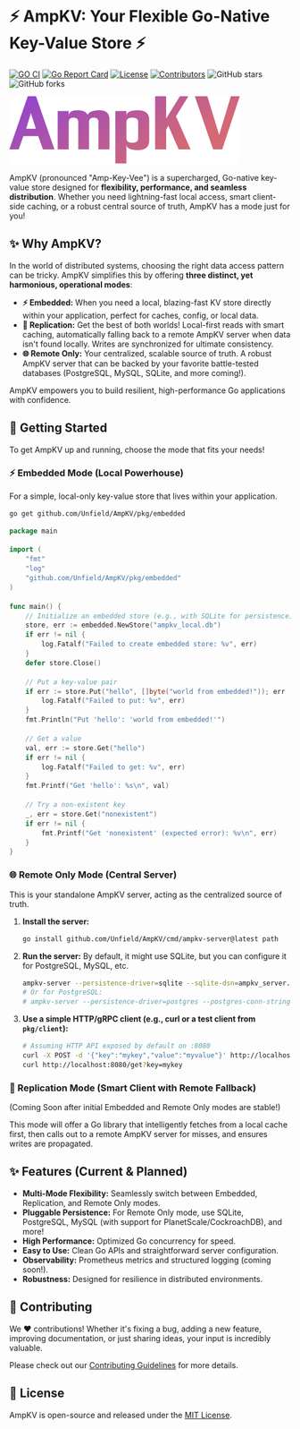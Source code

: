# ⚡ AmpKV: Your Flexible Go-Native Key-Value Store ⚡

[![GO CI](https://github.com/Unfield/AmpKV/actions/workflows/go-ci.yml/badge.svg)](https://github.com/Unfield/AmpKV/actions/workflows/go-ci.yml)
[![Go Report Card](https://goreportcard.com/badge/github.com/Unfield/AmpKV)](https://goreportcard.com/report/github.com/Unfield/AmpKV)
[![License](https://img.shields.io/badge/License-MIT-blue.svg)](https://opensource.org/licenses/MIT)
[![Contributors](https://img.shields.io/github/contributors/Unfield/AmpKV.svg)](https://github.com/Unfield/AmpKV/graphs/contributors)
![GitHub stars](https://img.shields.io/github/stars/Unfield/AmpKV.svg?style=social&label=Stars)
![GitHub forks](https://img.shields.io/github/forks/Unfield/AmpKV.svg?style=social&label=Fork)

![AmpKV Banner](https://raw.githubusercontent.com/Unfield/AmpKV/main/public/initial_logo.svg)

AmpKV (pronounced "Amp-Key-Vee") is a supercharged, Go-native key-value store designed for **flexibility, performance, and seamless distribution**. Whether you need lightning-fast local access, smart client-side caching, or a robust central source of truth, AmpKV has a mode just for you!

## ✨ Why AmpKV?

In the world of distributed systems, choosing the right data access pattern can be tricky. AmpKV simplifies this by offering **three distinct, yet harmonious, operational modes**:

- **⚡ Embedded:** When you need a local, blazing-fast KV store directly within your application, perfect for caches, config, or local data.
- **🔗 Replication:** Get the best of both worlds! Local-first reads with smart caching, automatically falling back to a remote AmpKV server when data isn't found locally. Writes are synchronized for ultimate consistency.
- **🌐 Remote Only:** Your centralized, scalable source of truth. A robust AmpKV server that can be backed by your favorite battle-tested databases (PostgreSQL, MySQL, SQLite, and more coming!).

AmpKV empowers you to build resilient, high-performance Go applications with confidence.

## 🚀 Getting Started

To get AmpKV up and running, choose the mode that fits your needs!

### ⚡ Embedded Mode (Local Powerhouse)

For a simple, local-only key-value store that lives within your application.

```bash
go get github.com/Unfield/AmpKV/pkg/embedded
```

```go
package main

import (
	"fmt"
	"log"
	"github.com/Unfield/AmpKV/pkg/embedded"
)

func main() {
	// Initialize an embedded store (e.g., with SQLite for persistence)
	store, err := embedded.NewStore("ampkv_local.db")
	if err != nil {
		log.Fatalf("Failed to create embedded store: %v", err)
	}
	defer store.Close()

	// Put a key-value pair
	if err := store.Put("hello", []byte("world from embedded!")); err != nil {
		log.Fatalf("Failed to put: %v", err)
	}
	fmt.Println("Put 'hello': 'world from embedded!'")

	// Get a value
	val, err := store.Get("hello")
	if err != nil {
		log.Fatalf("Failed to get: %v", err)
	}
	fmt.Printf("Get 'hello': %s\n", val)

	// Try a non-existent key
	_, err = store.Get("nonexistent")
	if err != nil {
		fmt.Printf("Get 'nonexistent' (expected error): %v\n", err)
	}
}
```

### 🌐 Remote Only Mode (Central Server)

This is your standalone AmpKV server, acting as the centralized source of truth.

1.  **Install the server:**
    ```bash
    go install github.com/Unfield/AmpKV/cmd/ampkv-server@latest path
    ```
2.  **Run the server:**
    By default, it might use SQLite, but you can configure it for PostgreSQL, MySQL, etc.
    ```bash
    ampkv-server --persistence-driver=sqlite --sqlite-dsn=ampkv_server.db
    # Or for PostgreSQL:
    # ampkv-server --persistence-driver=postgres --postgres-conn-string="host=localhost user=ampkv dbname=ampkv sslmode=disable password=ampkv"
    ```
3.  **Use a simple HTTP/gRPC client (e.g., curl or a test client from `pkg/client`):**
    ```bash
    # Assuming HTTP API exposed by default on :8080
    curl -X POST -d '{"key":"mykey","value":"myvalue"}' http://localhost:8080/put
    curl http://localhost:8080/get?key=mykey
    ```

### 🔗 Replication Mode (Smart Client with Remote Fallback)

(Coming Soon after initial Embedded and Remote Only modes are stable!)

This mode will offer a Go library that intelligently fetches from a local cache first, then calls out to a remote AmpKV server for misses, and ensures writes are propagated.

## ✨ Features (Current & Planned)

- **Multi-Mode Flexibility:** Seamlessly switch between Embedded, Replication, and Remote Only modes.
- **Pluggable Persistence:** For Remote Only mode, use SQLite, PostgreSQL, MySQL (with support for PlanetScale/CockroachDB), and more!
- **High Performance:** Optimized Go concurrency for speed.
- **Easy to Use:** Clean Go APIs and straightforward server configuration.
- **Observability:** Prometheus metrics and structured logging (coming soon!).
- **Robustness:** Designed for resilience in distributed environments.

## 🤝 Contributing

We ❤️ contributions! Whether it's fixing a bug, adding a new feature, improving documentation, or just sharing ideas, your input is incredibly valuable.

Please check out our [Contributing Guidelines](CONTRIBUTING.md) for more details.

## 📄 License

AmpKV is open-source and released under the [MIT License](LICENSE).
